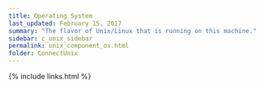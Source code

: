 ```yaml
---
title: ﻿Operating System
last_updated: February 15, 2017
summary: "The flavor of Unix/Linux that is running on this machine."
sidebar: c_unix_sidebar
permalink: unix_component_os.html
folder: ConnectUnix
---
```



{% include links.html %}

